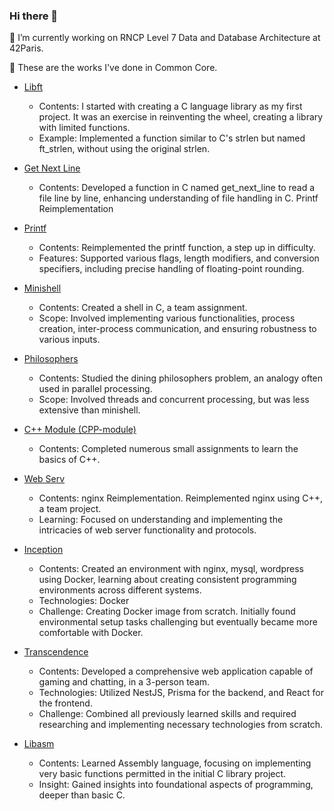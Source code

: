 ### Hi there 👋

🔭 I’m currently working on RNCP Level 7 Data and Database Architecture at 42Paris.

🌱 These are the works I've done in Common Core.
- [Libft](https://github.com/Lala-pukuchan/libft)
  - Contents: I started with creating a C language library as my first project. It was an exercise in reinventing the wheel, creating a library with limited functions.
  - Example: Implemented a function similar to C's strlen but named ft_strlen, without using the original strlen.

- [Get Next Line](https://github.com/Lala-pukuchan/get_next_line)
  - Contents: Developed a function in C named get_next_line to read a file line by line, enhancing understanding of file handling in C. Printf Reimplementation

- [Printf](https://github.com/Lala-pukuchan/ft_printf)
  - Contents: Reimplemented the printf function, a step up in difficulty.
  - Features: Supported various flags, length modifiers, and conversion specifiers, including precise handling of floating-point rounding.

- [Minishell](https://github.com/Lala-pukuchan/minishell)
  - Contents: Created a shell in C, a team assignment.
  - Scope: Involved implementing various functionalities, process creation, inter-process communication, and ensuring robustness to various inputs.

- [Philosophers](https://github.com/Lala-pukuchan/philo)
  - Contents: Studied the dining philosophers problem, an analogy often used in parallel processing.
  - Scope: Involved threads and concurrent processing, but was less extensive than minishell.

- [C++ Module (CPP-module)](https://github.com/Lala-pukuchan/cpp)
  - Contents: Completed numerous small assignments to learn the basics of C++.

- [Web Serv](https://github.com/Lala-pukuchan/WebServ)
  - Contents: nginx Reimplementation. Reimplemented nginx using C++, a team project.
  - Learning: Focused on understanding and implementing the intricacies of web server functionality and protocols.

- [Inception](https://github.com/Lala-pukuchan/inception) 
  - Contents: Created an environment with nginx, mysql, wordpress using Docker, learning about creating consistent programming environments across different systems.
  - Technologies: Docker
  - Challenge: Creating Docker image from scratch. Initially found environmental setup tasks challenging but eventually became more comfortable with Docker.

- [Transcendence](https://github.com/Lala-pukuchan/transcendence)
  - Contents: Developed a comprehensive web application capable of gaming and chatting, in a 3-person team.
  - Technologies: Utilized NestJS, Prisma for the backend, and React for the frontend.
  - Challenge: Combined all previously learned skills and required researching and implementing necessary technologies from scratch.
 
- [Libasm](https://github.com/Lala-pukuchan/libasm)
  - Contents: Learned Assembly language, focusing on implementing very basic functions permitted in the initial C library project.
  - Insight: Gained insights into foundational aspects of programming, deeper than basic C.


<!--
**Lala-pukuchan/Lala-pukuchan** is a ✨ _special_ ✨ repository because its `README.md` (this file) appears on your GitHub profile.

Here are some ideas to get you started:

- 🔭 I’m currently working on ...
- 🌱 I’m currently learning ...
- 👯 I’m looking to collaborate on ...
- 🤔 I’m looking for help with ...
- 💬 Ask me about ...
- 📫 How to reach me: ...
- 😄 Pronouns: ...
- ⚡ Fun fact: ...
-->
